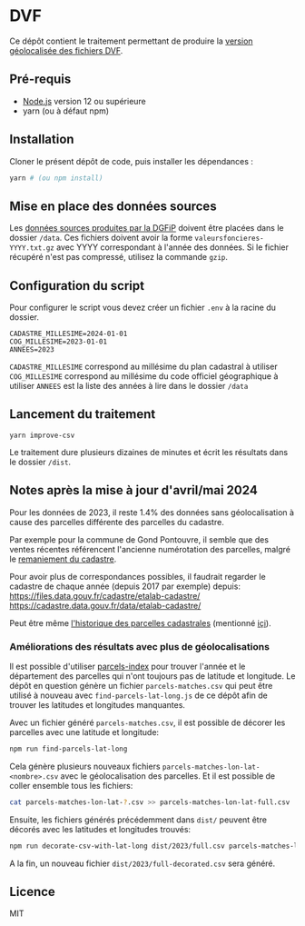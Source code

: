 # DVF

Ce dépôt contient le traitement permettant de produire la [version géolocalisée des fichiers DVF](https://www.data.gouv.fr/fr/datasets/demandes-de-valeurs-foncieres-geolocalisees/).

## Pré-requis

- [Node.js](https://nodejs.org) version 12 ou supérieure
- yarn (ou à défaut npm)

## Installation

Cloner le présent dépôt de code, puis installer les dépendances :

```bash
yarn # (ou npm install)
```

## Mise en place des données sources

Les [données sources produites par la DGFiP](https://www.data.gouv.fr/datasets/5c4ae55a634f4117716d5656) doivent être placées dans le dossier `/data`.
Ces fichiers doivent avoir la forme `valeursfoncieres-YYYY.txt.gz` avec YYYY correspondant à l'année des données. Si le fichier récupéré n'est pas compressé, utilisez la commande `gzip`.

## Configuration du script

Pour configurer le script vous devez créer un fichier `.env` à la racine du dossier.

```
CADASTRE_MILLESIME=2024-01-01
COG_MILLESIME=2023-01-01
ANNEES=2023
```

`CADASTRE_MILLESIME` correspond au millésime du plan cadastral à utiliser
`COG_MILLESIME` correspond au millésime du code officiel géographique à utiliser
`ANNEES` est la liste des années à lire dans le dossier `/data`

## Lancement du traitement

```
yarn improve-csv
```

Le traitement dure plusieurs dizaines de minutes et écrit les résultats dans le dossier `/dist`.

## Notes après la mise à jour d'avril/mai 2024

Pour les données de 2023, il reste 1.4% des données sans géolocalisation à cause des parcelles différente
des parcelles du cadastre.

Par exemple pour la commune de Gond Pontouvre, il semble que des ventes récentes référencent
l'ancienne numérotation des parcelles, malgré le [remaniement du
cadastre](https://www.gond-pontouvre.fr/2021/03/09/remaniement-du-cadastre/).

Pour avoir plus de correspondances possibles, il faudrait regarder le cadastre de chaque année
(depuis 2017 par exemple) depuis:
https://files.data.gouv.fr/cadastre/etalab-cadastre/
https://cadastre.data.gouv.fr/data/etalab-cadastre/

Peut être même [l'historique des parcelles cadastrales](https://www.data.gouv.fr/fr/datasets/historique-des-parcelles-cadastrales-filiation/#/discussions) (mentionné [içi](https://github.com/datagouv/dvf/issues/20#issue-1222746867)).

### Améliorations des résultats avec plus de géolocalisations

Il est possible d'utiliser [parcels-index](https://github.com/optimix/parcels-index) pour trouver l'année et le département
des parcelles qui n'ont toujours pas de latitude et longitude.
Le dépôt en question génère un fichier `parcels-matches.csv` qui peut être utilisé à nouveau avec `find-parcels-lat-long.js`
de ce dépôt afin de trouver les latitudes et longitudes manquantes.

Avec un fichier généré `parcels-matches.csv`, il est possible de décorer les parcelles avec une latitude et longitude:

```bash
npm run find-parcels-lat-long
```

Cela génère plusieurs nouveaux fichiers `parcels-matches-lon-lat-<nombre>.csv` avec le géolocalisation des parcelles. Et il est possible de coller ensemble tous les fichiers:
```bash
cat parcels-matches-lon-lat-?.csv >> parcels-matches-lon-lat-full.csv
```

Ensuite, les fichiers générés précédemment dans `dist/` peuvent être décorés avec les latitudes et longitudes trouvés:
```bash
npm run decorate-csv-with-lat-long dist/2023/full.csv parcels-matches-lon-lat-full.csv 
```

A la fin, un nouveau fichier `dist/2023/full-decorated.csv` sera généré.

## Licence

MIT
